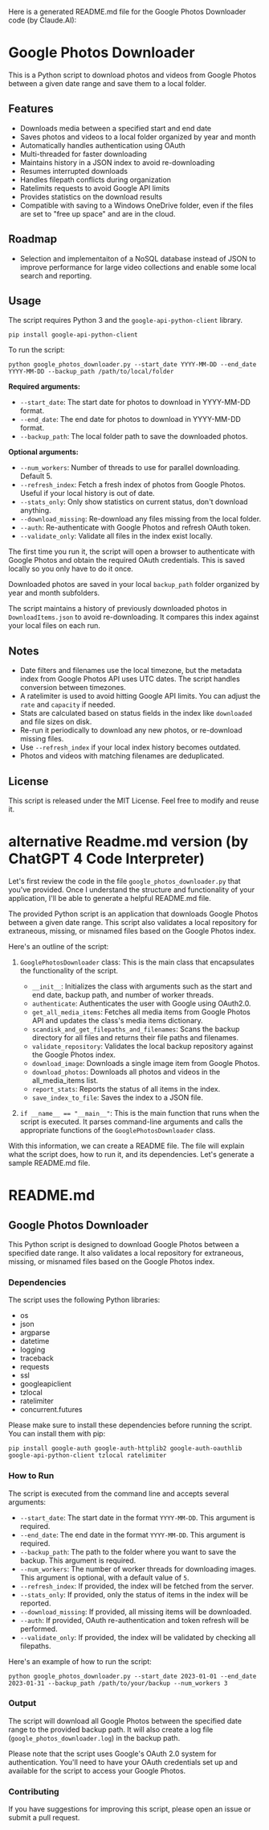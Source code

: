 Here is a generated README.md file for the Google Photos Downloader code (by Claude.AI):

# Google Photos Downloader

This is a Python script to download photos and videos from Google Photos between a given date range and save them to a local folder.

## Features

- Downloads media between a specified start and end date 
- Saves photos and videos to a local folder organized by year and month
- Automatically handles authentication using OAuth
- Multi-threaded for faster downloading
- Maintains history in a JSON index to avoid re-downloading
- Resumes interrupted downloads
- Handles filepath conflicts during organization
- Ratelimits requests to avoid Google API limits
- Provides statistics on the download results
- Compatible with saving to a Windows OneDrive folder, even if the files are set to "free up space" and are in the cloud.

## Roadmap
- Selection and implementaiton of a NoSQL database instead of JSON to improve performance for large video collections and enable some local search and reporting.

## Usage

The script requires Python 3 and the `google-api-python-client` library.

```
pip install google-api-python-client
```

To run the script:

```
python google_photos_downloader.py --start_date YYYY-MM-DD --end_date YYYY-MM-DD --backup_path /path/to/local/folder
```

**Required arguments:**

- `--start_date`: The start date for photos to download in YYYY-MM-DD format.
- `--end_date`: The end date for photos to download in YYYY-MM-DD format. 
- `--backup_path`: The local folder path to save the downloaded photos.

**Optional arguments:**

- `--num_workers`: Number of threads to use for parallel downloading. Default 5.
- `--refresh_index`: Fetch a fresh index of photos from Google Photos. Useful if your local history is out of date.
- `--stats_only`: Only show statistics on current status, don't download anything.
- `--download_missing`: Re-download any files missing from the local folder.
- `--auth`: Re-authenticate with Google Photos and refresh OAuth token.
- `--validate_only`: Validate all files in the index exist locally.

The first time you run it, the script will open a browser to authenticate with Google Photos and obtain the required OAuth credentials. This is saved locally so you only have to do it once.

Downloaded photos are saved in your local `backup_path` folder organized by year and month subfolders. 

The script maintains a history of previously downloaded photos in `DownloadItems.json` to avoid re-downloading. It compares this index against your local files on each run.

## Notes

- Date filters and filenames use the local timezone, but the metadata index from Google Photos API uses UTC dates. The script handles conversion between timezones.
- A ratelimiter is used to avoid hitting Google API limits. You can adjust the `rate` and `capacity` if needed.
- Stats are calculated based on status fields in the index like `downloaded` and file sizes on disk.
- Re-run it periodically to download any new photos, or re-download missing files.
- Use `--refresh_index` if your local index history becomes outdated.
- Photos and videos with matching filenames are deduplicated.

## License

This script is released under the MIT License. Feel free to modify and reuse it.

# alternative Readme.md version (by ChatGPT 4 Code Interpreter)

Let's first review the code in the file `google_photos_downloader.py` that you've provided. Once I understand the structure and functionality of your application, I'll be able to generate a helpful README.md file.

The provided Python script is an application that downloads Google Photos between a given date range. This script also validates a local repository for extraneous, missing, or misnamed files based on the Google Photos index. 

Here's an outline of the script:

1. `GooglePhotosDownloader` class: This is the main class that encapsulates the functionality of the script.
    - `__init__`: Initializes the class with arguments such as the start and end date, backup path, and number of worker threads.
    - `authenticate`: Authenticates the user with Google using OAuth2.0.
    - `get_all_media_items`: Fetches all media items from Google Photos API and updates the class's media items dictionary.
    - `scandisk_and_get_filepaths_and_filenames`: Scans the backup directory for all files and returns their file paths and filenames.
    - `validate_repository`: Validates the local backup repository against the Google Photos index.
    - `download_image`: Downloads a single image item from Google Photos.
    - `download_photos`: Downloads all photos and videos in the all_media_items list.
    - `report_stats`: Reports the status of all items in the index.
    - `save_index_to_file`: Saves the index to a JSON file.

2. `if __name__ == "__main__"`: This is the main function that runs when the script is executed. It parses command-line arguments and calls the appropriate functions of the `GooglePhotosDownloader` class.

With this information, we can create a README file. The file will explain what the script does, how to run it, and its dependencies. Let's generate a sample README.md file.

# README.md

## Google Photos Downloader

This Python script is designed to download Google Photos between a specified date range. It also validates a local repository for extraneous, missing, or misnamed files based on the Google Photos index. 

### Dependencies

The script uses the following Python libraries:

- os
- json
- argparse
- datetime
- logging
- traceback
- requests
- ssl
- googleapiclient
- tzlocal
- ratelimiter
- concurrent.futures

Please make sure to install these dependencies before running the script. You can install them with pip:

```
pip install google-auth google-auth-httplib2 google-auth-oauthlib google-api-python-client tzlocal ratelimiter
```

### How to Run

The script is executed from the command line and accepts several arguments:

- `--start_date`: The start date in the format `YYYY-MM-DD`. This argument is required.
- `--end_date`: The end date in the format `YYYY-MM-DD`. This argument is required.
- `--backup_path`: The path to the folder where you want to save the backup. This argument is required.
- `--num_workers`: The number of worker threads for downloading images. This argument is optional, with a default value of `5`.
- `--refresh_index`: If provided, the index will be fetched from the server.
- `--stats_only`: If provided, only the status of items in the index will be reported.
- `--download_missing`: If provided, all missing items will be downloaded.
- `--auth`: If provided, OAuth re-authentication and token refresh will be performed.
- `--validate_only`: If provided, the index will be validated by checking all filepaths.

Here's an example of how to run the script:

```
python google_photos_downloader.py --start_date 2023-01-01 --end_date 2023-01-31 --backup_path /path/to/your/backup --num_workers 3
```

### Output

The script will download all Google Photos between the specified date range to the provided backup path. It will also create a log file (`google_photos_downloader.log`) in the backup path.

Please note that the script uses Google's OAuth 2.0 system for authentication. You'll need to have your OAuth credentials set up and available for the script to access your Google Photos.

### Contributing

If you have suggestions for improving this script, please open an issue or submit a pull request.